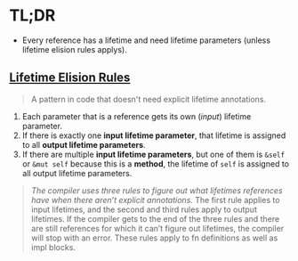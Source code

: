# TL;DR

- Every reference has a lifetime and need lifetime parameters (unless lifetime elision rules applys).


## [Lifetime Elision Rules](https://doc.rust-lang.org/book/ch10-03-lifetime-syntax.html#lifetime-elision)
> A pattern in code that doesn't need explicit lifetime annotations.

1. Each parameter that is a reference gets its own (*input*) lifetime parameter.
2. If there is exactly one **input lifetime parameter**, that lifetime is assigned to all **output lifetime parameters**.
3. If there are multiple **input lifetime parameters**, but one of them is `&self` or `&mut self` because this is a **method**, the lifetime of `self` is assigned to all output lifetime parameters.

> *The compiler uses three rules to figure out what lifetimes references have when there aren’t explicit annotations.* The first rule applies to input lifetimes, and the second and third rules apply to output lifetimes. If the compiler gets to the end of the three rules and there are still references for which it can’t figure out lifetimes, the compiler will stop with an error. These rules apply to fn definitions as well as impl blocks.

